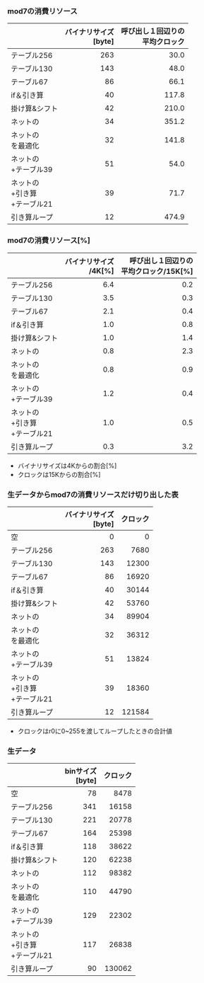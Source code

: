 

### mod7の消費リソース

|     | バイナリサイズ<br>[byte] | 呼び出し１回辺りの<br>平均クロック |
|-----|-----------:|---------:|
|テーブル256|	263	|   30.0|
|テーブル130|	143	|   48.0|
|テーブル67|	86	|   66.1|
|if＆引き算|	40	|   117.8|
|掛け算&シフト|	42	|   210.0|
|ネットの    |	34	|   351.2|
|ネットの<br>を最適化    |	32	|   141.8|
|ネットの<br>+テーブル39    |	51	|   54.0|
|ネットの<br>+引き算<br>+テーブル21    |	39	|   71.7|
|引き算ループ|  12 |    474.9|

### mod7の消費リソース[%]

|     | バイナリサイズ<br>/4K[%] | 呼び出し１回辺りの<br>平均クロック/15K[%] |
|-----|-----------:|---------:|
|テーブル256|	6.4	|   0.2|
|テーブル130|	3.5	|   0.3|
|テーブル67|	2.1	|   0.4|
|if＆引き算|	1.0	|   0.8|
|掛け算&シフト|	1.0	|   1.4|
|ネットの    |	0.8	|   2.3|
|ネットの<br>を最適化    |	0.8	|   0.9|
|ネットの<br>+テーブル39    |	1.2	|   0.4|
|ネットの<br>+引き算<br>+テーブル21    |	1.0	|   0.5|
|引き算ループ|  0.3 |    3.2|

- バイナリサイズは4Kからの割合[%]
- クロックは15Kからの割合[%]


### 生データからmod7の消費リソースだけ切り出した表

|     | バイナリサイズ<br>[byte] | クロック |
|-----|-----------:|---------:|
|空	      |     0 |    0|
|テーブル256|	263	|   7680|
|テーブル130|	143	|   12300|
|テーブル67|	86	|   16920|
|if＆引き算|	40	|   30144|
|掛け算&シフト|	42	|   53760|
|ネットの    |	34	|   89904|
|ネットの<br>を最適化    |	32	|   36312|
|ネットの<br>+テーブル39    |	51	|   13824|
|ネットの<br>+引き算<br>+テーブル21    |	39	|   18360|
|引き算ループ|  12 |    121584|

- クロックはr0に0~255を渡してループしたときの合計値

### 生データ

|     | binサイズ<br>[byte] | クロック |
|-----|-----------:|---------:|
|空	      |     78 |    8478|
|テーブル256|	341	|   16158|
|テーブル130|	221	|   20778|
|テーブル67|	164	|   25398|
|if＆引き算|	118	|   38622|
|掛け算&シフト|	120	|   62238|
|ネットの    |	112	|   98382|
|ネットの<br>を最適化    |	110	|   44790|
|ネットの<br>+テーブル39    |	129	|   22302|
|ネットの<br>+引き算<br>+テーブル21    |	117	|   26838|
|引き算ループ|  90 |    130062|
